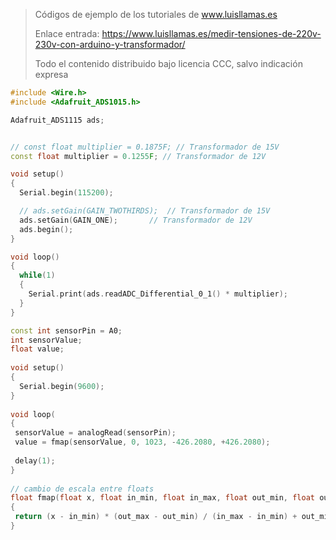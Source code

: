 > Códigos de ejemplo de los tutoriales de www.luisllamas.es
>
> Enlace entrada: https://www.luisllamas.es/medir-tensiones-de-220v-230v-con-arduino-y-transformador/
>
> Todo el contenido distribuido bajo licencia CCC, salvo indicación expresa

```cpp
#include <Wire.h>
#include <Adafruit_ADS1015.h>

Adafruit_ADS1115 ads;


// const float multiplier = 0.1875F; // Transformador de 15V
const float multiplier = 0.1255F; // Transformador de 12V

void setup()
{
  Serial.begin(115200);

  // ads.setGain(GAIN_TWOTHIRDS);  // Transformador de 15V
  ads.setGain(GAIN_ONE);       // Transformador de 12V
  ads.begin();
}

void loop()
{
  while(1)
  {
    Serial.print(ads.readADC_Differential_0_1() * multiplier); 
  }
}
```

```cpp
const int sensorPin = A0;
int sensorValue;
float value; 
 
void setup() 
{
  Serial.begin(9600);
}
 
void loop(
{
 sensorValue = analogRead(sensorPin);  
 value = fmap(sensorValue, 0, 1023, -426.2080, +426.2080);
 
 delay(1);
}
 
// cambio de escala entre floats
float fmap(float x, float in_min, float in_max, float out_min, float out_max)
{
 return (x - in_min) * (out_max - out_min) / (in_max - in_min) + out_min;
}
```